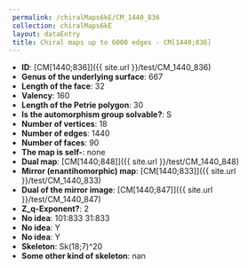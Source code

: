 ```yaml
--- 
 permalink: /chiralMaps6kE/CM_1440_836 
 collection: chiralMaps6kE
 layout: dataEntry
 title: Chiral maps up to 6000 edges - CM[1440;836]
---
```


- **ID**: [CM[1440;836]]({{ site.url }}/test/CM_1440_836)
- **Genus of the underlying surface**: 667
- **Length of the face**: 32
- **Valency**: 160
- **Length of the Petrie polygon**: 30
- **Is the automorphism group solvable?**: S
- **Number of vertices**: 18
- **Number of edges**: 1440
- **Number of faces**: 90
- **The map is self-**: none
- **Dual map**: [CM[1440;848]]({{ site.url }}/test/CM_1440_848)
- **Mirror (enantihomorphic) map**: [CM[1440;833]]({{ site.url }}/test/CM_1440_833)
- **Dual of the mirror image**: [CM[1440;847]]({{ site.url }}/test/CM_1440_847)
- **Z_q-Exponent?**: 2
- **No idea**:  101:833 31:833
- **No idea**: Y
- **No idea**: Y
- **Skeleton**: Sk(18;7)^20
- **Some other kind of skeleton**: nan
